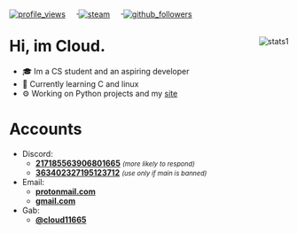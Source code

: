<div class=root>
  <div class=badges align=left>
      <a href=https://github.com/Cloud11665>
        <img
         alt=profile_views
         align=center
         style="margin-right: 20px; margin-bottom: -10px"
         src=https://komarev.com/ghpvc/?username=Cloud11665&style=flat&color=brightgreen>
      </a>
      <a href=https://steamcommunity.com/id/Cloud2137>
        <img
         alt=steam
         align=center
         style="margin-right: 20px; margin-bottom: -10px"
         src=https://img.shields.io/static/v1?label=Steam&message=Cloud11665&logo=steam&style=flat=>
      </a>
      <a href=https://github.com/Cloud11665>
        <img
         alt=github_followers
         align=center
         style="margin-right: 20px; margin-bottom: -10px"
         src=https://img.shields.io/github/followers/Cloud11665?style=social&label=Github&logo=github>
      </a>
      <!--
      <a href=https://twitter.com/cloud11665>
        <img
         alt=twitter_follow
         align=center
         style="margin-right: 20px; margin-bottom: -10px"
         src=https://img.shields.io/twitter/follow/Cloud11665?style=social&label=Twitter&logo=twitter&color=lightgray>
      </a>
      -->
  </div>
    <div class=stats>
        <img
         alt=stats1
         align=right
         style="object-fit: none; object-position: 0 -50px;"
         src=https://github-readme-stats.vercel.app/api?username=Cloud11665&count_private=true&show_icons=true&theme=gradient&bg_color=45,E76344,904E95&title_color=FFFFFF&text_color=FFFFFF&icon_color=FFFFFF>
      <h1>Hi, im Cloud.</h1>
      <ul>
        <li>🎓 Im a CS student and an aspiring developer</li>
        <li>📖 Currently learning C and linux</li>
        <li>⚙️ Working on Python projects and my <a href=https://sabat.dev target="_blank" title=sabat.dev>site</a></li>
      </ul>
    </div>
    <!--<div class=langs align=center>
      <p></p>
      <br>
        <a href=https://github.com/Cloud11665>
          <img
          style="object-fit: none; object-position: 0 25px;"
          src=https://github-readme-stats.vercel.app/api/top-langs/?username=Cloud11665&theme=onedark&layout=default&card_width=600>
        </a>
      </br>
    </div>-->
<h1>Accounts</h1>
<ul>
  <li>
    Discord:
    <ul>
      <li>
        <a href="https://discord.gg/"><b>217185563906801665</b></a> <small><i>(more likely to respond)</i></small>
      </li>
      <li>
        <a href="https://discord.gg/"><b>363402327195123712</b></a> <small><i>(use only if main is banned)</i></small>
      </li>
    </ul>
  </li>
  <li>
    Email:
     <ul>
      <li>
        <a href="mailto:cloud11665@protonmail.com"><b>protonmail.com</b></a>
      </li>
      <li>
        <a href="mailto:cloud11665@gmail.com"><b>gmail.com</b></a>
      </li>
     </ul>
  </li>
  <li>
    Gab:
     <ul>
      <li>
        <a href="https://gab.com/cloud11665"><b>@cloud11665</b></a>
      </li>
     </ul>
  </li>
</ul>
</div>
